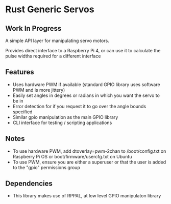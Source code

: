 # Rust Generic Servos
## Work In Progress
A simple API layer for manipulating servo motors.

Provides direct interface to a Raspberry Pi 4, or can use it to calculate the pulse widths required for a different interface

## Features
- Uses hardware PWM if available (standard GPIO library uses software PWM and is more jittery)
- Easily set angles in degrees or radians in which you want the servo to be in
- Error detection for if you request it to go over the angle bounds specified
- Similar gpio manipulation as the main GPIO library
- CLI interface for testing / scripting applications

## Notes
- To use hardware PWM, add dtoverlay=pwm-2chan to /boot/config.txt on Raspberry Pi OS or boot/firmware/usercfg.txt on Ubuntu
- To use PWM, ensure you are either a superuser or that the user is added to the "gpio" permissions group

## Dependencies
- This library makes use of RPPAL, at low level GPIO manipulaton library

